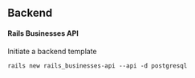## Backend
#### Rails Businesses API

Initiate a backend template
```
rails new rails_businesses-api --api -d postgresql
```
